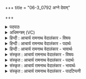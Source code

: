 +++
title = "06-3_0792 अग्ने देवाम्"

+++
<details><summary>पदपाठः</summary>

अ꣡ग्ने꣢꣯। दे꣣वा꣢न्। इ꣣ह꣢। आ। व꣣ह। जज्ञानः꣢। वृ꣣क्त꣡ब꣢र्हिषे। वृ꣣क्त꣢। ब꣡र्हिषे। अ꣡सि꣢꣯। हो꣡ता꣢꣯। नः꣣। ई꣡ड्यः꣢꣯। ७९२।
</details>

<details><summary>अधिमन्त्रम् (VC)</summary>

- अग्निः
- मेधातिथिः काण्वः
- गायत्री
- षड्जः
</details>

<details><summary>हिन्दी : आचार्य रामनाथ वेदालंकार - विषयः</summary>

अगले मन्त्र में परमात्मा,आचार्य और राजा को सम्बोधन है।
</details>

<details><summary>हिन्दी : आचार्य रामनाथ वेदालंकार - पदार्थः</summary>

पदार्थान्वय -  हे(अग्ने)अग्रनायक तेजस्वी परमात्मन्,आचार्य और राजन्! (वृक्तबर्हिषे)उपासना-यज्ञ,विद्या-यज्ञ और राष्ट्रसेवा-यज्ञ के हेतु जिसने आसन बिछा लिया है,ऐसे मनुष्य के लिए(जज्ञानः)प्रकट होते हुए अर्थात् अपने दर्शन देते हुए आप(इह)इस उपासना-यज्ञ,विद्या-यज्ञ और राष्ट्र-यज्ञ में(देवान्)दिव्यगुणों को,विद्वानों को और राष्ट्रसेवकों को(आवह)उत्पन्न कीजिए। आप(होता)सुख,संपत्ति,विद्या,सदाचार आदि के दाता और(नः)हमारे(ईड्यः)स्तुति-योग्य(असि)हो ॥३॥
</details>

<details><summary>हिन्दी : आचार्य रामनाथ वेदालंकार - भावार्थः</summary>

भावार्थ -  जैसे जगदीश्वर उपासना-यज्ञ में स्तोताओं के हृदय में दिव्यगुण उत्पन्न करता है,वैसे ही आचार्य विद्या-यज्ञ में विद्वान् जनों को तथा राजा राष्ट्र-यज्ञ में राष्ट्र-सेवकों को उत्पन्न करे ॥३॥
</details>

<details><summary>संस्कृत : आचार्य रामनाथ वेदालंकार - विषयः</summary>

अथ परमात्मानमाचार्यं नृपतिं च सम्बोधयति।
</details>

<details><summary>संस्कृत : आचार्य रामनाथ वेदालंकार - पदार्थः</summary>

पदार्थान्वय -  हे(अग्ने)अग्रणीः तेजस्विन् परमात्मन् आचार्य नृपते वा! (वृक्तबर्हिषे)उपासनायज्ञार्थं विद्यायज्ञार्थं राष्ट्रसेवायज्ञार्थं वा आस्तीर्णासनाय जनाय।[वृक्तं त्यक्तम् आस्तीर्णं बर्हिः दर्भासनं येन तस्मै। वृक्तबर्हिषः इति ऋत्विड्नामसु पठितम्। निघं० ३।१८।] (जज्ञानः)प्रादुर्भवन्,स्वदर्शनं प्रयच्छन्।[जनी प्रादुर्भावे दिवादिः,लिटः कानच्।]त्वम्(इह)उपासनायज्ञे विद्यायज्ञे राष्ट्रयज्ञे वा(देवान्)दिव्यगुणान् विदुषः राष्ट्रसेवकान् वा(आ वह)जनय। त्वम्(होता)सुखसम्पद्विद्यासद्वृत्तादीनां दाता, (नः)अस्माकम्(ईड्यः)स्तुत्यश्च(असि)विद्यसे ॥३॥२
</details>

<details><summary>संस्कृत : आचार्य रामनाथ वेदालंकार - भावार्थः</summary>

भावार्थ -  यथा जगदीश्वर उपासनायज्ञे स्तोतॄणां हृदये दिव्यगुणान् जनयति तथैवाचार्यो विद्यायज्ञे विद्वज्जनान् राजा च राष्ट्रयज्ञे राष्ट्रसेवकान् जनयेत् ॥३॥
</details>

<details><summary>संस्कृत : आचार्य रामनाथ वेदालंकार - पादटिप्पनी</summary>

टिप्पनी -   १. ऋ० १।१२।३। २. दयानन्दर्षिर्ऋग्भाष्ये मन्त्रमिममीश्वरविषये भौतिकाग्निविषये च व्याख्यातवान्।
</details>